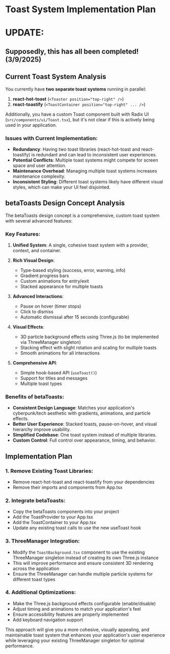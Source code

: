 # Toast System Implementation Plan

# UPDATE:

## Supposedly, this has all been completed! (3/9/2025)


## Current Toast System Analysis

You currently have **two separate toast systems** running in parallel:

1. **react-hot-toast** (`<Toaster position="top-right" />`)
2. **react-toastify** (`<ToastContainer position="top-right" ... />`)

Additionally, you have a custom Toast component built with Radix UI (`src/components/ui/Toast.tsx`), but it's not clear if this is actively being used in your application.

### Issues with Current Implementation:

- **Redundancy**: Having two toast libraries (react-hot-toast and react-toastify) is redundant and can lead to inconsistent user experiences.
- **Potential Conflicts**: Multiple toast systems might compete for screen space and user attention.
- **Maintenance Overhead**: Managing multiple toast systems increases maintenance complexity.
- **Inconsistent Styling**: Different toast systems likely have different visual styles, which can make your UI feel disjointed.

## betaToasts Design Concept Analysis

The betaToasts design concept is a comprehensive, custom toast system with several advanced features:

### Key Features:

1. **Unified System**: A single, cohesive toast system with a provider, context, and container.

2. **Rich Visual Design**:
   - Type-based styling (success, error, warning, info)
   - Gradient progress bars
   - Custom animations for entry/exit
   - Stacked appearance for multiple toasts

3. **Advanced Interactions**:
   - Pause on hover (timer stops)
   - Click to dismiss
   - Automatic dismissal after 15 seconds (configurable)

4. **Visual Effects**:
   - 3D particle background effects using Three.js (to be implemented via ThreeManager singleton)
   - Stacking effect with slight rotation and scaling for multiple toasts
   - Smooth animations for all interactions

5. **Comprehensive API**:
   - Simple hook-based API (`useToast()`)
   - Support for titles and messages
   - Multiple toast types

### Benefits of betaToasts:

- **Consistent Design Language**: Matches your application's cyberpunk/tech aesthetic with gradients, animations, and particle effects.
- **Better User Experience**: Stacked toasts, pause-on-hover, and visual hierarchy improve usability.
- **Simplified Codebase**: One toast system instead of multiple libraries.
- **Custom Control**: Full control over appearance, timing, and behavior.

## Implementation Plan

### 1. Remove Existing Toast Libraries:
- Remove react-hot-toast and react-toastify from your dependencies
- Remove their imports and components from App.tsx

### 2. Integrate betaToasts:
- Copy the betaToasts components into your project
- Add the ToastProvider to your App.tsx
- Add the ToastContainer to your App.tsx
- Update any existing toast calls to use the new useToast hook

### 3. ThreeManager Integration:
- Modify the `ToastBackground.tsx` component to use the existing ThreeManager singleton instead of creating its own Three.js instance
- This will improve performance and ensure consistent 3D rendering across the application
- Ensure the ThreeManager can handle multiple particle systems for different toast types

### 4. Additional Optimizations:
- Make the Three.js background effects configurable (enable/disable)
- Adjust timing and animations to match your application's feel
- Ensure accessibility features are properly implemented
- Add keyboard navigation support

This approach will give you a more cohesive, visually appealing, and maintainable toast system that enhances your application's user experience while leveraging your existing ThreeManager singleton for optimal performance. 